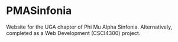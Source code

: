 # PMASinfonia
Website for the UGA chapter of Phi Mu Alpha Sinfonia. Alternatively, completed as a Web Development (CSCI4300) project.
